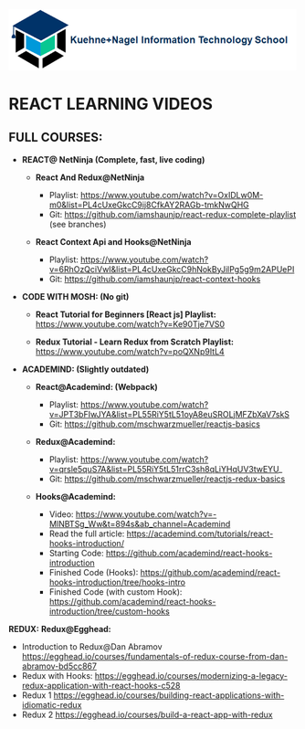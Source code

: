 ﻿


![enter image description here](https://github.com/stefanofiorenza/KNITS/raw/master/Logo/KNITS-text-white.png)
# REACT LEARNING VIDEOS



##  FULL COURSES:

- **REACT@ NetNinja (Complete, fast, live coding)**
  - **React And Redux@NetNinja** 
	  - Playlist:		https://www.youtube.com/watch?v=OxIDLw0M-m0&list=PL4cUxeGkcC9ij8CfkAY2RAGb-tmkNwQHG
	  - Git:			https://github.com/iamshaunjp/react-redux-complete-playlist (see branches)
		
  - **React Context Api and Hooks@NetNinja**
	  - Playlist:		https://www.youtube.com/watch?v=6RhOzQciVwI&list=PL4cUxeGkcC9hNokByJilPg5g9m2APUePI
	  - Git:			https://github.com/iamshaunjp/react-context-hooks
		
- **CODE WITH MOSH: (No git)**
					
  - **React Tutorial for Beginners [React js] Playlist:** 		https://www.youtube.com/watch?v=Ke90Tje7VS0
	
  - **Redux Tutorial - Learn Redux from Scratch Playlist:** 		https://www.youtube.com/watch?v=poQXNp9ItL4
  
- **ACADEMIND: (Slightly outdated)**
  - **React@Academind: (Webpack)**
	  - Playlist: 	https://www.youtube.com/watch?v=JPT3bFIwJYA&list=PL55RiY5tL51oyA8euSROLjMFZbXaV7skS
	  - Git:		https://github.com/mschwarzmueller/reactjs-basics

  - **Redux@Academind:**
	  - Playlist: 	https://www.youtube.com/watch?v=qrsle5quS7A&list=PL55RiY5tL51rrC3sh8qLiYHqUV3twEYU_
	  - Git:		https://github.com/mschwarzmueller/reactjs-redux-basics

  - **Hooks@Academind:**
	  - Video: https://www.youtube.com/watch?v=-MlNBTSg_Ww&t=894s&ab_channel=Academind
	  - Read the full article: https://academind.com/tutorials/react-hooks-introduction/
	  - Starting Code: https://github.com/academind/react-hooks-introduction
	  - Finished Code (Hooks): https://github.com/academind/react-hooks-introduction/tree/hooks-intro
	  - Finished Code (with custom Hook): https://github.com/academind/react-hooks-introduction/tree/custom-hooks


**REDUX:**
**Redux@Egghead:**

 - Introduction to Redux@Dan Abramov
   https://egghead.io/courses/fundamentals-of-redux-course-from-dan-abramov-bd5cc867
 - Redux with Hooks:
   https://egghead.io/courses/modernizing-a-legacy-redux-application-with-react-hooks-c528
 - Redux 1
https://egghead.io/courses/building-react-applications-with-idiomatic-redux
- Redux 2
https://egghead.io/courses/build-a-react-app-with-redux

